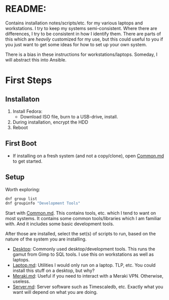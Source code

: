 # README:

Contains installation notes/scripts/etc. for my various laptops and 
workstations. I try to keep my systems semi-consistent. Where there are
differences, I try to be consistent in how I identify them. There are parts
of this which are _heavily_ customized for my use, but this could useful to you
if you just want to get some ideas for how to set up your own system.

There is a bias in these instructions for workstations/laptops. Someday, I will
abstract this into Ansible.

# First Steps

## Installaton
1. Install Fedora:
    - Download ISO file, burn to a USB-drive, install.
2. During installation, encrypt the HDD
3. Reboot

## First Boot
- If installing on a fresh system (and not a copy/clone), open
  [Common.md](Common.md) to get started.

## Setup

Worth exploring:

```bash
dnf group list
dnf groupinfo "Development Tools"
```

Start with [Common.md](./Common.md). This contains tools, etc. which I tend to
want on most systems. It contains some common tools/libraries which I am
familiar with. And it includes some basic development tools.

After those are installed, select the set(s) of scripts to run, based on the
nature of the system you are installing.

- [Desktop](./Desktop.md): Commonly used desktop/development tools. This runs
  the gamut from Gimp to SQL tools. I use this on workstations as well as laptops.
- [Laptop.md](./Laptop.md): Utilities I would only run on a laptop. TLP, etc.
  You could install this stuff on a desktop, but why?
- [Meraki.md](./Meraki.md): Useful if you need to interact with a Meraki VPN.
  Otherwise, useless.
- [Server.md](./Server.md): Server software such as Timescaledb, etc. Exactly
  what you want will depend on what you are doing.